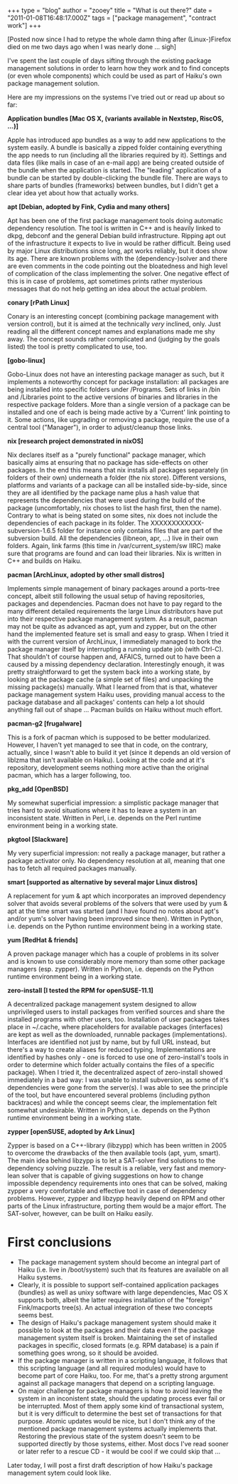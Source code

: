 +++
type = "blog"
author = "zooey"
title = "What is out there?"
date = "2011-01-08T16:48:17.000Z"
tags = ["package management", "contract work"]
+++


<!--more-->

[Posted now since I had to retype the whole damn thing after (Linux-)Firefox died on me two days ago when I was nearly done ... sigh]

I've spent the last couple of days sifting through the existing package 
management solutions in order to learn how they work and to find concepts (or even whole components) which could be used as part of Haiku's own package management solution.

Here are my impressions on the systems I've tried out or read up about so far:

<strong>Application bundles [Mac OS X, (variants available in Nextstep, RiscOS, ...)]</strong>

Apple has introduced app bundles as a way to add new applications to the system easily. A bundle is basically a zipped folder containing everything the app needs to run (including all the libraries required by it). Settings and data files (like mails in case of an e-mail app) are being created outside of the bundle when the application is started. The "leading" application of a bundle can be started by double-clicking the bundle file.
There are ways to share parts of bundles (frameworks) between bundles, but I didn't get a clear idea yet about how that actually works.

<strong>apt [Debian, adopted by Fink, Cydia and many others]</strong>

Apt has been one of the first package management tools doing automatic dependency resolution. The tool is written in C++ and is heavily linked to dkpg, debconf and the general Debian build infrastructure. Ripping apt out of the infrastructure it expects to live in would be rather difficult. Being used by major Linux distributions since long, apt works reliably, but it does show its age. There are known problems with the (dependency-)solver and there are even comments in the code pointing out the bloatedness and high level of complication of the class implementing the solver. One negative effect of this is in case of problems, apt sometimes prints rather mysterious messages that do not help getting an idea about the actual problem.

<strong>conary [rPath Linux]</strong>

Conary is an interesting concept (combining package management with version control), but it is aimed at the technically *very* inclined, only. Just reading all the different concept names and explanations made me shy away. The concept sounds rather complicated and (judging by the goals listed) the tool is pretty complicated to use, too.

<strong>[gobo-linux]</strong>

Gobo-Linux does not have an interesting package manager as such, but it implements a noteworthy concept for package installation: all packages are being installed into specific folders under /Programs. Sets of links in /bin and /Libraries point to the active versions of binaries and libraries in the respective package folders. More than a single version of a package can be installed and one of each is being made active by a 'Current' link pointing to it. Some actions, like upgrading or removing a package, require the use of a central tool ("Manager"), in order to adjust/cleanup those links.

<strong>nix [research project demonstrated in nixOS]</strong>

Nix declares itself as a "purely functional" package manager, which basically aims at ensuring that no package has side-effects on other packages. In the end this means that nix installs all packages separately (in folders of their own) underneath a folder (the nix store). Different versions, platforms and variants of a package can all be installed side-by-side, since they are all identified by the package name plus a hash value that represents the dependencies that were used during the build of the package (uncomfortably, nix choses to list the hash first, then the name).
Contrary to what is being stated on some sites, nix does not include the dependencies of each package in its folder. The XXXXXXXXXXXX-subversion-1.6.5 folder for instance only contains files that are part of the subversion build. All the dependencies (libneon, apr, ...) live in their own folders.
Again, link farms (this time in /var/current_system/sw IIRC) make sure that programs are found and can load their libraries. Nix is written in C++ and builds on Haiku.

<strong>pacman [ArchLinux, adopted by other small distros]</strong>

Implements simple management of binary packages around a ports-tree concept, albeit still following the usual setup of having repositories, packages and dependencies. Pacman does not have to pay regard to the many different detailed requirements the large Linux distributors have put into their respective package management system. As a result, pacman may not be quite as advanced as apt, yum and zypper, but on the other hand the implemented feature set is small and easy to grasp.
When I tried it with the current version of ArchLinux, I immediately managed to bork the package manager itself by interrupting a running update job (with Ctrl-C). That shouldn't of course happen and, AFAICS, turned out to have been a caused by a missing dependency declaration. Interestingly enough, it was pretty straightforward to get the system back into a working state, by looking at the package cache (a simple set of files) and unpacking the missing package(s) manually. What I learned from that is that, whatever package management system Haiku uses, providing manual access to the package database and all packages' contents can help a lot should anything fall out of shape ...
Pacman builds on Haiku without much effort.

<strong>pacman-g2 [frugalware]</strong>

This is a fork of pacman which is supposed to be better modularized. However, I haven't yet managed to see that in code, on the contrary, actually, since I wasn't able to build it yet (since it depends an old version of liblzma that isn't available on Haiku). Looking at the code and at it's repository, development seems nothing more active than the original pacman, which has a larger following, too.

<strong>pkg_add [OpenBSD]</strong>

My somewhat superficial impression: a simplistic package manager that tries hard to avoid situations where it has to leave a system in an inconsistent state. Written in Perl, i.e. depends on the Perl runtime environment being in a working state.

<strong>pkgtool [Slackware]</strong>

My very superficial impression: not really a package manager, but rather a package activator only. No dependency resolution at all, meaning that one has to fetch all required packages manually. 

<strong>smart [supported as alternative by several major Linux distros]</strong>

A replacement for yum & apt which incorporates an improved dependency solver that avoids several problems of the solvers that were used by yum & apt at the time smart was started (and I have found no notes about apt's and/or yum's solver having been improved since then). Written in Python, i.e. depends on the Python runtime environment being in a working state.

<strong>yum [RedHat & friends]</strong>

A proven package manager which has a couple of problems in its solver and is known to use considerably more memory than some other package managers (esp. zypper).
Written in Python, i.e. depends on the Python runtime environment being in a working state.

<strong>zero-install [I tested the RPM for openSUSE-11.1]</strong>

A decentralized package management system designed to allow unprivileged users to install packages from verified sources and share the installed programs with other users, too. Installation of user packages takes place in ~/.cache, where placeholders for available packages (interfaces) are kept as well as the downloaded, runnable packages (implementations). Interfaces are identified not just by name, but by full URL instead, but there's a way to create aliases for reduced typing. Implementations are identified by hashes only - one is forced to use one of zero-install's tools in order to determine which folder actually contains the files of a specific package).
When I tried it, the decentralized aspect of zero-install showed immediately in a bad way: I was unable to install subversion, as some of it's dependencies were gone from the server(s). I was able to see the principle of the tool, but have encountered several problems (including python backtraces) and while the concept seems clear, the implementation felt somewhat undesirable.
Written in Python, i.e. depends on the Python runtime environment being in a working state.

<strong>zypper [openSUSE, adopted by Ark Linux]</strong>

Zypper is based on a C++-library (libzypp) which has been written in 2005 to overcome the drawbacks of the then available tools (apt, yum, smart). The main idea behind libzypp is to let a SAT-solver find solutions to the dependency solving puzzle. The result is a reliable, very fast and memory-lean solver that is capable of giving suggestions on how to change impossible dependency requirements into ones that can be solved, making zypper a very comfortable and effective tool in case of dependency problems. However, zypper and libzypp heavily depend on RPM and other parts of the Linux infrastructure, porting them would be a major effort. The SAT-solver, however, can be built on Haiku easily.

<h1><strong>First conclusions</strong></h1>

<ul>
 <li>The package management system should become an integral part of Haiku (i.e. live in /boot/system) such that its features are available on all Haiku systems.</li>
 <li>Clearly, it is possible to support self-contained application packages (bundles) as well as unixy software with large dependencies, Mac OS X supports both, albeit the latter requires installation of the "foreign" Fink/macports tree(s). An actual integration of these two concepts seems best.</li>
 <li>The design of Haiku's package management system should make it possible to look at the packages and their data even if the package management system itself is broken. Maintaining the set of installed packages in specific, closed formats (e.g. RPM database) is a pain if something goes wrong, so it should be avoided.</li>
 <li>If the package manager is written in a scripting language, it follows that this scripting language (and all required modules) would have to become part of core Haiku, too. For me, that's a pretty strong argument against all package managers that depend on a scripting language.</li>
 <li>On major challenge for package managers is how to avoid leaving the system in an inconistent state, should the updating process ever fail or be interrupted. Most of them apply some kind of transactional system, but it is very difficult to determine the best set of transactions for that purpose. Atomic updates would be nice, but I don't think any of the mentioned package management systems actually implements that. Restoring the previous state of the system doesn't seem to be supported directly by those systems, either. Most docs I've read sooner or later refer to a rescue CD - it would be cool if we could skip that ... </li>
</ul>

Later today, I will post a first draft description of how Haiku's package management sytem could look like.